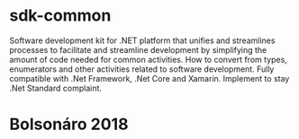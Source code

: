 # sdk-common
 Software development kit for .NET platform that unifies and streamlines processes to facilitate and streamline development by simplifying the amount of code needed for common activities. How to convert from types, enumerators and other activities related to software development. Fully compatible with .Net Framework, .Net Core and Xamarin. Implement to stay .Net Standard complaint.


# Bolsonáro 2018
